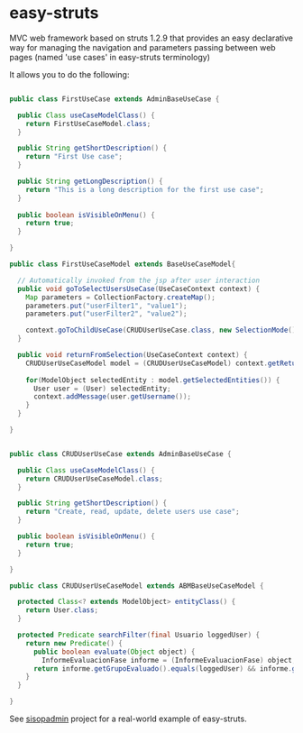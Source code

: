 easy-struts
===========

MVC web framework based on struts 1.2.9 that provides an easy declarative way for managing the navigation and parameters passing between web pages (named 'use cases' in easy-struts terminology)

It allows you to do the following:

```java

public class FirstUseCase extends AdminBaseUseCase {

  public Class useCaseModelClass() {
    return FirstUseCaseModel.class;
  }

  public String getShortDescription() {
    return "First Use case";
  }

  public String getLongDescription() {
    return "This is a long description for the first use case";
  }
  
  public boolean isVisibleOnMenu() {
    return true;
  }

}

public class FirstUseCaseModel extends BaseUseCaseModel{

  // Automatically invoked from the jsp after user interaction
  public void goToSelectUsersUseCase(UseCaseContext context) {
    Map parameters = CollectionFactory.createMap();
    parameters.put("userFilter1", "value1");
    parameters.put("userFilter2", "value2");

    context.goToChildUseCase(CRUDUserUseCase.class, new SelectionMode(), "returnFromSelection");
  }

  public void returnFromSelection(UseCaseContext context) {
    CRUDUserUseCaseModel model = (CRUDUserUseCaseModel) context.getReturnedModel();
    
    for(ModelObject selectedEntity : model.getSelectedEntities()) {
      User user = (User) selectedEntity;
      context.addMessage(user.getUsername());
    }
  }

}


public class CRUDUserUseCase extends AdminBaseUseCase {

  public Class useCaseModelClass() {
    return CRUDUserUseCaseModel.class;
  }

  public String getShortDescription() {
    return "Create, read, update, delete users use case";
  }

  public boolean isVisibleOnMenu() {
    return true;
  }

}

public class CRUDUserUseCaseModel extends ABMBaseUseCaseModel {

  protected Class<? extends ModelObject> entityClass() {
    return User.class;
  }	

  protected Predicate searchFilter(final Usuario loggedUser) {
    return new Predicate() {
      public boolean evaluate(Object object) {
        InformeEvaluacionFase informe = (InformeEvaluacionFase) object;
      return informe.getGrupoEvaluado().equals(loggedUser) && informe.getEstado().getDomainCode().equals(InformeEvaluacionFase.ESTADO_CODE_ENVIADA);
    }
  }

}

```

See [sisopadmin](https://github.com/lzungri/sisopadmin) project for a real-world example of easy-struts.

